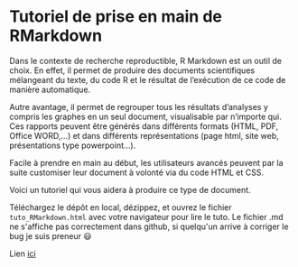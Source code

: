 # Tutoriel de prise en main de RMarkdown

Dans le contexte de recherche reproductible, R Markdown est un outil de choix.
En effet, il permet de produire des documents scientifiques mélangeant du texte, du code R et le résultat de l’exécution de ce code de manière automatique.

Autre avantage, il permet de regrouper tous les résultats d’analyses y compris les graphes en un seul document, visualisable par n’importe qui.
Ces rapports peuvent être générés dans différents formats (HTML, PDF, Office WORD,…) et dans différents représentations (page html, site web, présentations type powerpoint…).

Facile à prendre en main au début, les utilisateurs avancés peuvent par la suite customiser leur document à volonté via du code HTML et CSS.

Voici un tutoriel qui vous aidera à produire ce type de document.

Téléchargez le dépôt en local, dézippez, et ouvrez le fichier `tuto_RMarkdown.html` avec votre navigateur pour lire le tuto.
Le fichier .md ne s'affiche pas correctement dans github, si quelqu'un arrive à corriger le bug je suis preneur :smiley:

Lien [ici](https://lcauquil.github.io/tuto_RMarkdown/tuto_RMarkdown.html)
